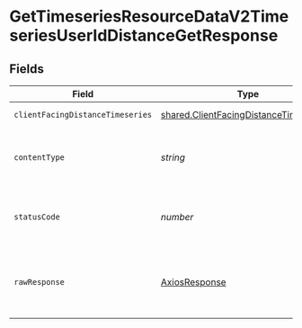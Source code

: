 # GetTimeseriesResourceDataV2TimeseriesUserIdDistanceGetResponse


## Fields

| Field                                                                                            | Type                                                                                             | Required                                                                                         | Description                                                                                      |
| ------------------------------------------------------------------------------------------------ | ------------------------------------------------------------------------------------------------ | ------------------------------------------------------------------------------------------------ | ------------------------------------------------------------------------------------------------ |
| `clientFacingDistanceTimeseries`                                                                 | [shared.ClientFacingDistanceTimeseries](../../models/shared/clientfacingdistancetimeseries.md)[] | :heavy_minus_sign:                                                                               | Successful Response                                                                              |
| `contentType`                                                                                    | *string*                                                                                         | :heavy_check_mark:                                                                               | HTTP response content type for this operation                                                    |
| `statusCode`                                                                                     | *number*                                                                                         | :heavy_check_mark:                                                                               | HTTP response status code for this operation                                                     |
| `rawResponse`                                                                                    | [AxiosResponse](https://axios-http.com/docs/res_schema)                                          | :heavy_minus_sign:                                                                               | Raw HTTP response; suitable for custom response parsing                                          |